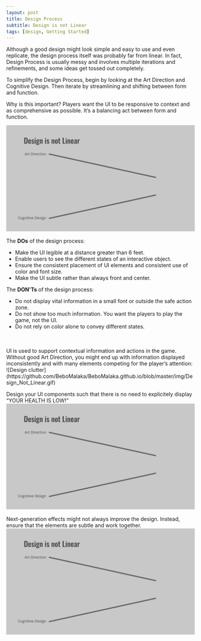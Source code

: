 ```yaml
---
layout: post
title: Design Process
subtitle: Design is not Linear
tags: [design, Getting Started]
---
```


Although a good design might look simple and easy to use and even replicate, the design process itself was probably far from linear. In fact, Design Process is usually messy and involves multiple iterations and refinements, and some ideas get tossed out completely.

To simplify the Design Process, begin by looking at the Art Direction and Cognitive Design. Then iterate by streamlining and shifting between form and function.

Why is this important? Players want the UI to be responsive to context and as comprehensive as possible. It’s a balancing act between form and function.

![Design is not Linear](https://github.com/BeboMalaka/BeboMalaka.github.io/blob/master/img/Design_Not_Linear.gif)

The **DOs** of the design process:

- Make the UI legible at a distance greater than 6 feet.
- Enable users to see the different states of an interactive object.
- Ensure the consistent placement of UI elements and consistent use of color and font size.
- Make the UI subtle rather than always front and center.

The **DON'Ts** of the design process:

- Do not display vital information in a small font or outside the safe action zone.
- Do not show too much information. You want the players to play the game, not the UI.
- Do not rely on color alone to convey different states.
<br>
<br>
UI is used to support contextual information and actions in the game. Without good Art Direction, you might end up with information displayed inconsistently and with many elements competing for the player’s attention:
![Design clutter](https://github.com/BeboMalaka/BeboMalaka.github.io/blob/master/img/Design_Not_Linear.gif)

Design your UI components such that there is no need to explicitely display “YOUR HEALTH IS LOW!”
![Low Health](https://github.com/BeboMalaka/BeboMalaka.github.io/blob/master/img/Design_Not_Linear.gif)

Next-generation effects might not always improve the design. Instead, ensure that the elements are subtle and work together.
![Effects are not the answer](https://github.com/BeboMalaka/BeboMalaka.github.io/blob/master/img/Design_Not_Linear.gif)
